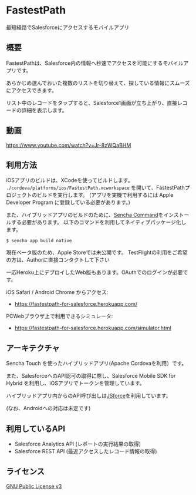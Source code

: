 # FastestPath

最短経路でSalesforceにアクセスするモバイルアプリ

## 概要

FastestPathは、Salesforce内の情報へ秒速でアクセスを可能にするモバイルアプリです。

あらかじめ選んでおいた複数のリストを切り替えて、探している情報にスムーズにアクセスできます。

リスト中のレコードをタップすると、Salesforce1画面が立ち上がり、直接レコードの詳細を表示します。


## 動画

https://www.youtube.com/watch?v=Jr-8zWQaBHM


## 利用方法

iOSアプリのビルドは、XCodeを使ってビルドします。
`./cordova/platforms/ios/FastestPath.xcworkspace` を開いて、FastestPathプロジェクトのビルドを実行します。
(アプリを実機で利用するには Apple Developer Program に登録している必要があります。)

また、ハイブリッドアプリのビルドのために、[Sencha Command](http://www.sencha.com/products/sencha-cmd/download)をインストールする必要があります。
以下のコマンドを利用してネイティブパッケージ化します。

```
$ sencha app build native
```

現在ベータ版のため、Apple Storeでは未公開です。
TestFlightの利用をご希望の方は、Authorに直接コンタクトして下さい

一応Heroku上にデプロイしたWeb版もあります。OAuthでのログインが必要です。

iOS Safari / Android Chrome からアクセス:

- https://fastestpath-for-salesforce.herokuapp.com/

PCWebブラウザ上で利用できるシミュレータ:

- https://fastestpath-for-salesforce.herokuapp.com/simulator.html


## アーキテクチャ

Sencha Touch を使ったハイブリッドアプリ(Apache Cordovaを利用）です。　

また、SalesforceへのAPI認可の取得に際し、Salesforce Mobile SDK for Hybrid を利用し、iOSアプリでトークンを管理しています。

ハイブリッドアプリ内からのAPI呼び出しは[JSforce](http://jsforce.githubu.io/)を利用しています。

(なお、Androidへの対応は未定です)


## 利用しているAPI

- Salesforce Analytics API (レポートの実行結果の取得)
- Salesforce REST API (最近アクセスしたレコード情報の取得)


## ライセンス
[GNU Public License v3](http://www.gnu.org/copyleft/gpl.html)

